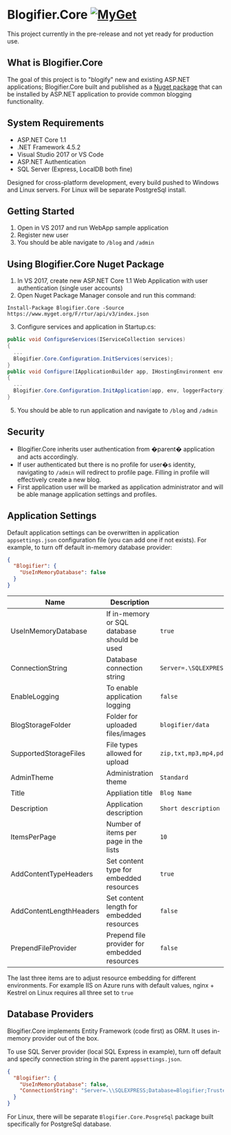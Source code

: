 # Blogifier.Core [![MyGet](https://buildstats.info/myget/rtur/Blogifier.Core)](https://www.myget.org/feed/rtur/package/nuget/Blogifier.Core)

This project currently in the pre-release and not yet ready for production use.

## What is Blogifier.Core

The goal of this project is to "blogify" new and existing ASP.NET applications; Blogifier.Core built and published as a [Nuget package](https://www.myget.org/feed/rtur/package/nuget/Blogifier.Core) that can be installed by ASP.NET application to provide common blogging functionality. 

## System Requirements

* ASP.NET Core 1.1
* .NET Framework 4.5.2
* Visual Studio 2017 or VS Code
* ASP.NET Authentication
* SQL Server (Express, LocalDB both fine)

Designed for cross-platform development, every build pushed to Windows and Linux servers. For Linux will be separate PostgreSql install.

## Getting Started

1. Open in VS 2017 and run WebApp sample application
2. Register new user
3. You should be able navigate to `/blog` and `/admin`

## Using Blogifier.Core Nuget Package

1. In VS 2017, create new ASP.NET Core 1.1 Web Application with user authentication (single user accounts)
2. Open Nuget Package Manager console and run this command:
```
Install-Package Blogifier.Core -Source https://www.myget.org/F/rtur/api/v3/index.json
```
3. Configure services and application in Startup.cs:
```csharp
public void ConfigureServices(IServiceCollection services)
{
  ...
  Blogifier.Core.Configuration.InitServices(services);
}
public void Configure(IApplicationBuilder app, IHostingEnvironment env, ILoggerFactory loggerFactory)
{
  ...
  Blogifier.Core.Configuration.InitApplication(app, env, loggerFactory);
}
```
5. You should be able to run application and navigate to `/blog` and `/admin`

## Security

* Blogifier.Core inherits user authentication from �parent� application and acts accordingly.
* If user authenticated but there is no profile for user�s identity, navigating to `/admin` will redirect to profile page. Filling in profile will effectively create a new blog. 
* First application user will be marked as application administrator and will be able manage application settings and profiles.

## Application Settings

Default application settings can be overwritten in application `appsettings.json` configuration file (you can add one if not exists). For example, to turn off default in-memory database provider:

```json
{
  "Blogifier": {
    "UseInMemoryDatabase": false
  }
}
```

| Name | Description | Default Value
| --------- | ----------- | ------------ |
| UseInMemoryDatabase | If in-memory or SQL database should be used | `true` |
| ConnectionString | Database connection string | `Server=.\SQLEXPRESS;Database=Blogifier;Trusted_Connection=True;` |
| EnableLogging | To enable application logging | `false` |
| BlogStorageFolder | Folder for uploaded files/images | `blogifier/data` |
| SupportedStorageFiles | File types allowed for upload | `zip,txt,mp3,mp4,pdf,doc,docx,xls,xlsx,xml` |
| AdminTheme | Administration theme | `Standard` |
| Title | Appliation title | `Blog Name` |
| Description | Application description | `Short description of the blog` |
| ItemsPerPage | Number of items per page in the lists | `10` |
| AddContentTypeHeaders | Set content type for embedded resources | `true` |
| AddContentLengthHeaders | Set content length for embedded resources | `false` |
| PrependFileProvider | Prepend file provider for embedded resources | `false` |

The last three items are to adjust resource embedding for different environments. For example IIS on Azure runs with default values, nginx + Kestrel on Linux requires all three set to `true`

## Database Providers

Blogifier.Core implements Entity Framework (code first) as ORM. It uses in-memory provider out of the box. 

To use SQL Server provider (local SQL Express in example), turn off default and specify connection string in the parent `appsettings.json`.

```json
{
  "Blogifier": {
    "UseInMemoryDatabase": false,
    "ConnectionString": "Server=.\\SQLEXPRESS;Database=Blogifier;Trusted_Connection=True;"
  }
}
```

For Linux, there will be separate `Blogifier.Core.PosgreSql` package built specifically for PostgreSql database.
